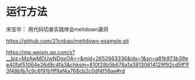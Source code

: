 # 运行方法

宋宝华： 用代码切身实践体会meltdown漏洞

https://github.com/21cnbao/meltdown-example.git

https://mp.weixin.qq.com/s?__biz=MzAwMDUwNDgxOA==&mid=2652663336&idx=1&sn=a81b973b39ee40faf51064e26d9c4fa3&chksm=810f28b5b678a1a38130814129f92cd5ff1f3f48b1b7c9c6f91b1ff9af4a768cb2c0df4f56ae#rd
